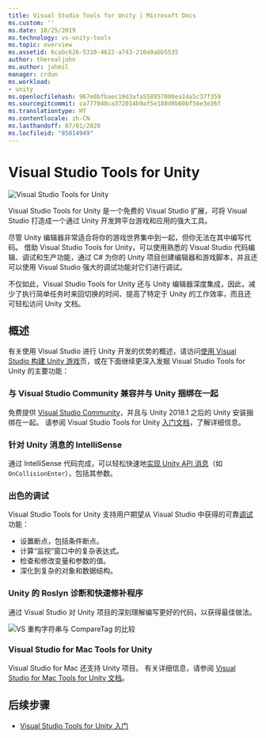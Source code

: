 ```yaml
---
title: Visual Studio Tools for Unity | Microsoft Docs
ms.custom: ''
ms.date: 10/25/2019
ms.technology: vs-unity-tools
ms.topic: overview
ms.assetid: 6cabc626-5310-4622-a743-210a9abb5535
author: therealjohn
ms.author: johmil
manager: crdun
ms.workload:
- unity
ms.openlocfilehash: 967e0bfbaec19d3afa558957008ea14a5c37f359
ms.sourcegitcommit: ca777040ca372014b9af5e188d9b60bf56e3e36f
ms.translationtype: HT
ms.contentlocale: zh-CN
ms.lasthandoff: 07/01/2020
ms.locfileid: "85814949"
---
```

# <a name="visual-studio-tools-for-unity"></a>Visual Studio Tools for Unity

![Visual Studio Tools for Unity](media/vstu_header.png)

Visual Studio Tools for Unity 是一个免费的 Visual Studio 扩展，可将 Visual Studio 打造成一个通过 Unity 开发跨平台游戏和应用的强大工具。

尽管 Unity 编辑器非常适合将你的游戏世界集中到一起，但你无法在其中编写代码。 借助 Visual Studio Tools for Unity，可以使用熟悉的 Visual Studio 代码编辑、调试和生产功能，通过 C# 为你的 Unity 项目创建编辑器和游戏脚本，并且还可以使用 Visual Studio 强大的调试功能对它们进行调试。

不仅如此，Visual Studio Tools for Unity 还与 Unity 编辑器深度集成，因此，减少了执行简单任务时来回切换的时间、提高了特定于 Unity 的工作效率，而且还可轻松访问 Unity 文档。

## <a name="overview"></a>概述

有关使用 Visual Studio 进行 Unity 开发的优势的概述，请访问[使用 Visual Studio 构建 Unity 游戏](https://visualstudio.microsoft.com/vs/unity-tools/)页，或在下面继续更深入发掘 Visual Studio Tools for Unity 的主要功能：

### <a name="compatible-with-visual-studio-community-and-bundled-with-unity"></a>与 Visual Studio Community 兼容并与 Unity 捆绑在一起

免费提供 [Visual Studio Community](https://visualstudio.microsoft.com/)，并且与 Unity 2018.1 之后的 Unity 安装捆绑在一起。 请参阅 Visual Studio Tools for Unity [入门文档](getting-started-with-visual-studio-tools-for-unity.md)，了解详细信息。

### <a name="intellisense-for-unity-messages"></a>针对 Unity 消息的 IntelliSense

通过 IntelliSense 代码完成，可以轻松快速地[实现 Unity API 消息](using-visual-studio-tools-for-unity.md#intellisense-for-unity-api-messages)（如 `OnCollisionEnter`），包括其参数。

### <a name="superior-debugging"></a>出色的调试

Visual Studio Tools for Unity 支持用户期望从 Visual Studio 中获得的可靠[调试](using-visual-studio-tools-for-unity.md#unity-debugging)功能：

* 设置断点，包括条件断点。
* 计算“监视”窗口中的复杂表达式。
* 检查和修改变量和参数的值。
* 深化到复杂的对象和数据结构。

### <a name="roslyn-diagnostics-and-quick-fixes-for-unity"></a>Unity 的 Roslyn 诊断和快速修补程序

通过 Visual Studio 对 Unity 项目的深刻理解编写更好的代码，以获得最佳做法。

![VS 重构字符串与 CompareTag 的比较](media/unity-diagnostics.png)

### <a name="visual-studio-for-mac-tools-for-unity"></a>Visual Studio for Mac Tools for Unity

Visual Studio for Mac 还支持 Unity 项目。 有关详细信息，请参阅 [Visual Studio for Mac Tools for Unity 文档](/visualstudio/mac/unity-tools)。

## <a name="next-steps"></a>后续步骤

* [Visual Studio Tools for Unity 入门](getting-started-with-visual-studio-tools-for-unity.md)
